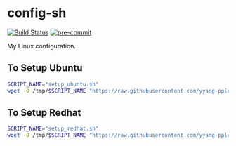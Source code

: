 # config-sh

[![Build Status](https://github.com/yyang-pplus/config-sh/workflows/config-sh-master/badge.svg)](https://github.com/yyang-pplus/config-sh/actions)
[![pre-commit](https://img.shields.io/badge/pre--commit-enabled-brightgreen?logo=pre-commit&logoColor=white)](https://github.com/pre-commit/pre-commit)

My Linux configuration.

## To Setup Ubuntu

```bash
SCRIPT_NAME="setup_ubuntu.sh"
wget -O /tmp/$SCRIPT_NAME "https://raw.githubusercontent.com/yyang-pplus/config-sh/master/$SCRIPT_NAME" && bash /tmp/$SCRIPT_NAME

```

## To Setup Redhat

```bash
SCRIPT_NAME="setup_redhat.sh"
wget -O /tmp/$SCRIPT_NAME "https://raw.githubusercontent.com/yyang-pplus/config-sh/master/$SCRIPT_NAME" && bash /tmp/$SCRIPT_NAME

```
